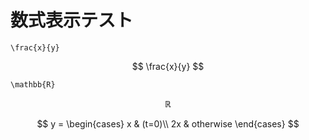 # 数式表示テスト

~~~
\frac{x}{y}
~~~

$$
\frac{x}{y}
$$

~~~
\mathbb{R}
~~~

$$
\mathbb{R}
$$

$$
y = \begin{cases}
x & (t=0)\\
2x & otherwise
\end{cases}
$$



